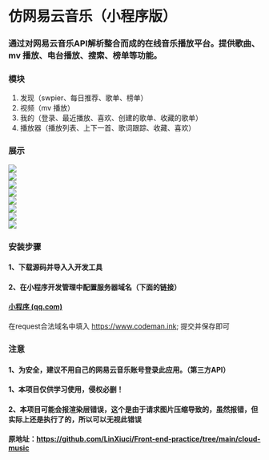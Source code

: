 # 仿网易云音乐（小程序版）


### 通过对网易云音乐API解析整合而成的在线音乐播放平台。提供歌曲、mv 播放、电台播放、搜索、榜单等功能。

### 模块
1. 发现（swpier、每日推荐、歌单、榜单）
2. 视频（mv 播放）
3. 我的（登录、最近播放、喜欢、创建的歌单、收藏的歌单）
4. 播放器（播放列表、上下一首、歌词跟踪、收藏、喜欢）

### 展示
![](https://raw.githubusercontent.com/LinXiuci/image/main/img/20220916022401.png) <br/>
![](https://raw.githubusercontent.com/LinXiuci/image/main/img/20220916022438.png) <br/>
![](https://raw.githubusercontent.com/LinXiuci/image/main/img/20220916022510.png) <br/>
![](https://raw.githubusercontent.com/LinXiuci/image/main/img/20220916022530.png) <br/>
![](https://raw.githubusercontent.com/LinXiuci/image/main/img/20220916022555.png) <br/>
![](https://raw.githubusercontent.com/LinXiuci/image/main/img/20220916022620.png) <br/>
![](https://raw.githubusercontent.com/LinXiuci/image/main/img/20220916022655.png) <br/>
![](https://raw.githubusercontent.com/LinXiuci/image/main/img/20220916022714.png) <br/>

### 安装步骤

#### 1、下载源码并导入入开发工具

#### 2、在小程序开发管理中配置服务器域名（下面的链接）

#### [小程序 (qq.com)](https://mp.weixin.qq.com/wxamp/devprofile/get_profile?token=929541938&lang=zh_CN)

在request合法域名中填入  https://www.codeman.ink;   提交并保存即可

### 注意

#### 1、为安全，建议不用自己的网易云音乐账号登录此应用。（第三方API）

#### 1、本项目仅供学习使用，侵权必删！

#### 2、本项目可能会报渲染层错误，这个是由于请求图片压缩导致的，虽然报错，但实际上还是执行了的，所以可以无视此错误

#### 原地址：https://github.com/LinXiuci/Front-end-practice/tree/main/cloud-music